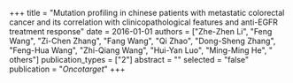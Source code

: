 +++
title = "Mutation profiling in chinese patients with metastatic colorectal cancer and its correlation with clinicopathological features and anti-EGFR treatment response"
date = 2016-01-01
authors = ["Zhe-Zhen Li", "Feng Wang", "Zi-Chen Zhang", "Fang Wang", "Qi Zhao", "Dong-Sheng Zhang", "Feng-Hua Wang", "Zhi-Qiang Wang", "Hui-Yan Luo", "Ming-Ming He", " others"]
publication_types = ["2"]
abstract = ""
selected = "false"
publication = "*Oncotarget*"
+++

